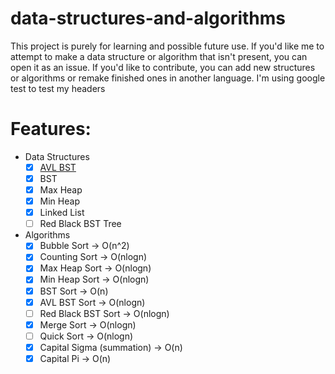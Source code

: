 # data-structures-and-algorithms
This project is purely for learning and possible future use. If you'd like me to attempt to make a data structure or algorithm that isn't present, you can open it as an issue. If you'd like to contribute, you can add new structures or algorithms or remake finished ones in another language.
I'm using google test to test my headers

# Features:
  - Data Structures
    - [x] [AVL BST](https://github.com/nk361/data-structures-and-algorithms/blob/master/D_S_and_A/Data%20Structures%20Headers/c_AVL_binary_tree.inl)
    - [x] BST
    - [x] Max Heap
    - [x] Min Heap
    - [x] Linked List
    - [ ] Red Black BST Tree
  - Algorithms
    - [x] Bubble Sort -> O(n^2)
    - [x] Counting Sort -> O(nlogn)
    - [x] Max Heap Sort -> O(nlogn)
    - [x] Min Heap Sort -> O(nlogn)
    - [x] BST Sort -> O(n)
    - [x] AVL BST Sort -> O(nlogn)
    - [ ] Red Black BST Sort -> O(nlogn)
    - [x] Merge Sort -> O(nlogn)
    - [ ] Quick Sort -> O(nlogn)
    - [x] Capital Sigma (summation) -> O(n)
    - [x] Capital Pi -> O(n)